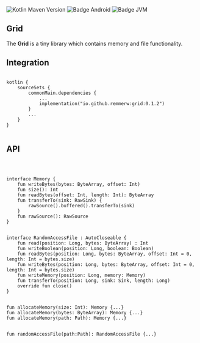 <div>
    <div>
        <img src="https://img.shields.io/maven-central/v/io.github.remmerw/grid" alt="Kotlin Maven Version" />
        <img src="https://img.shields.io/badge/Platform-Android-brightgreen.svg?logo=android" alt="Badge Android" />
        <img src="https://img.shields.io/badge/Platform-JVM-8A2BE2.svg?logo=openjdk" alt="Badge JVM" />
    </div>
</div>

## Grid

The **Grid** is a tiny library which contains memory and file functionality.


## Integration

```
    
kotlin {
    sourceSets {
        commonMain.dependencies {
            ...
            implementation("io.github.remmerw:grid:0.1.2")
        }
        ...
    }
}
    
```

## API

```



interface Memory {
    fun writeBytes(bytes: ByteArray, offset: Int)
    fun size(): Int
    fun readBytes(offset: Int, length: Int): ByteArray
    fun transferTo(sink: RawSink) {
        rawSource().buffered().transferTo(sink)
    }
    fun rawSource(): RawSource
}


interface RandomAccessFile : AutoCloseable {
    fun read(position: Long, bytes: ByteArray) : Int
    fun writeBoolean(position: Long, boolean: Boolean)
    fun readBytes(position: Long, bytes: ByteArray, offset: Int = 0, length: Int = bytes.size)
    fun writeBytes(position: Long, bytes: ByteArray, offset: Int = 0, length: Int = bytes.size)
    fun writeMemory(position: Long, memory: Memory)
    fun transferTo(position: Long, sink: Sink, length: Long)
    override fun close()
}


fun allocateMemory(size: Int): Memory {...}
fun allocateMemory(bytes: ByteArray): Memory {...}
fun allocateMemory(path: Path): Memory {...}


fun randomAccessFile(path:Path): RandomAccessFile {...}

```

